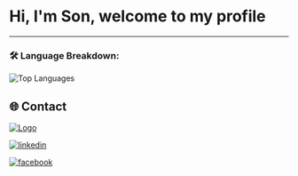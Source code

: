 
# Hi, I'm Son, welcome to my profile


<!--
### 📈 GitHub Stats:
![GitHub Stats](https://github-readme-stats.vercel.app/api?username=songitcode&show_icons=true&theme=radical)  
-->
---

### 🛠 Language Breakdown:
![Top Languages](https://github-readme-stats.vercel.app/api/top-langs/?username=songitcode&layout=compact&theme=radical)



## 🌐 Contact
[![Logo](https://media2.dev.to/dynamic/image/width=70,height=50,fit=cover,gravity=auto,format=auto/https%3A%2F%2Fdev-to-uploads.s3.amazonaws.com%2Fuploads%2Farticles%2Fyyuon2ppwe1zfbxhk5xj.png)](http://sondev.wuaze.com/)

[![linkedin](https://img.shields.io/badge/linkedin-0A66C2?style=for-the-badge&logo=linkedin&logoColor=white)](https://www.linkedin.com/in/nguyenhoangson1606/)

[![facebook](https://img.shields.io/badge/facebook-1DA1F2?style=for-the-badge&logo=facebook&logoColor=white)](https://www.facebook.com/jason160604//)
